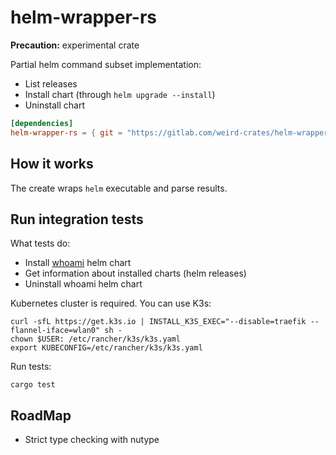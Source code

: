# helm-wrapper-rs

**Precaution:** experimental crate

Partial helm command subset implementation:

- List releases
- Install chart (through `helm upgrade --install`)
- Uninstall chart

```toml
[dependencies]
helm-wrapper-rs = { git = "https://gitlab.com/weird-crates/helm-wrapper-rs", version = "0.1.0" }
```

## How it works

The create wraps `helm` executable and parse results.

## Run integration tests

What tests do:

- Install [whoami](https://github.com/traefik/whoami) helm chart
- Get information about installed charts (helm releases)
- Uninstall whoami helm chart

Kubernetes cluster is required. You can use K3s:

```shell
curl -sfL https://get.k3s.io | INSTALL_K3S_EXEC="--disable=traefik --flannel-iface=wlan0" sh -
chown $USER: /etc/rancher/k3s/k3s.yaml
export KUBECONFIG=/etc/rancher/k3s/k3s.yaml
```

Run tests:

```shell
cargo test
```

## RoadMap

- Strict type checking with nutype
